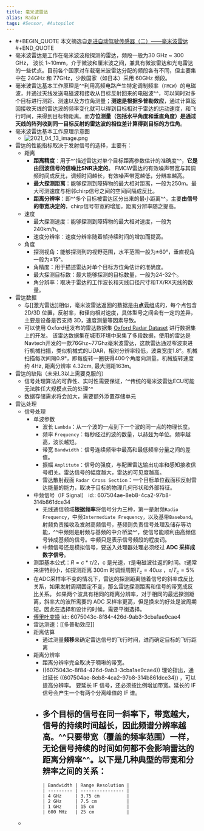 ```yaml
---
title: 毫米波雷达
alias: Radar
tags: #Sensor, #Autopilot
---
```


-
  #+BEGIN_QUOTE
  本文摘选自[走进自动驾驶传感器（二）——毫米波雷达](https://zhuanlan.zhihu.com/p/346374177)
  #+END_QUOTE
- 毫米波雷达是工作在毫米波波段探测的雷达，频段一般为30 GHz ~ 300 GHz， 波长 1~10mm，介于微波和厘米波之间，兼具有微波雷达和光电雷达的一些优点。目前各个国家对车载毫米波雷达分配的频段各有不同，但主要集中在 24GHz 和 77GHz，少数国家（如日本）采用 60GHz 频段。
- 毫米波雷达基本工作原理是^^利用高频电路产生特定调制频率（`FMCW`）的电磁波，并通过天线发送电磁波和接收从目标反射回来的电磁波^^，可以同时对多个目标进行测距、测速以及方位角测量；**测速是根据多普勒效应**，通过计算返回接收天线的雷达波的频率变化就可以得到目标相对于雷达的运动速度，和飞行时间，来得到目标物距离。而**方位测量（包括水平角度和垂直角度）是通过天线的阵列收到同一目标反射的雷达波的相位差计算得到目标的方位角**。
- 毫米波雷达基本工作原理示意图
	- ![2021_04_13_image.png](https://cdn.logseq.com/%2Fa0b43c4c-fb52-4b91-8ba3-1bb79959259b8e3acc23-f80f-4f54-b853-e3d4283f4a602021_04_13_image.png?Expires=4771878869&Signature=mlOJyXB3sNprIfoi7bsygCIEwPtMyn5~n30pMQsqV4W1r-k6UfJsbTIWg~ZZNGu4FZb0r-valvZ~xEq-6N0hxiynGPkzmZGzTmbQN0ewJZJyUBDNv3Kzbnv5DBAemOJRCNMuApd44Vfhgv3b9xb-Pt4M3lSBuY1L9~4dMt5MxY3tMNMVv34U4BrMoJkpKuggH4XAOs~QYmjj9047tYAk7KVA-FA7kdf9Cd9VrpG5oCWsWETLfn0KmwSoj9Q2tV6b-w7YBeIu-C5-qkBdanlgsobh~BVJSKb8W3BMMWGpDGS4Ut79SKYe738NsSaIVeOw3qghBw57YrLr5NibHLx8kg__&Key-Pair-Id=APKAJE5CCD6X7MP6PTEA)
- 雷达的性能指标取决于发射信号的选择，主要有：
	- 距离
		- **距离精度**：用于^^描述雷达对单个目标距离参数估计的准确度^^，**它是由回波信号的信噪比SNR决定的**。 FMCW雷达的有效噪声带宽与其调频时间成反比，调频时间越长，有效噪声带宽越低，分辨率越高。
		- **最大探测距离**：能够探测到障碍物的最大相对距离，一般为250m。最大可测速度与相邻chirp信号之间的空间间隔成反比。
		- **距离分辨率**：即^^多个目标被雷达区分出来的最小距离^^，主要**由信号的带宽决定的**，chirp信号带宽的增加，距离分辨率随之提高。
	- 速度
		- 最大探测速度：能够探测到障碍物的最大相对速度，一般为240km/h。
		- 速度分辨率：速度分辨率随着帧持续时间的增加而提高。
	- 角度
		- 探测视角：能够探测到的视野范围，水平范围一般为±60°，垂直视角一般为±15°。
		- 角精度：用于描述雷达对单个目标方位角估计的准确度。
		- 最大探测目标数：最大能够探测的目标数量，一般为24-32个。
		- 角分辨率：取决于雷达的工作波长和天线口径尺寸和TX/RX天线的数量。
- 雷达数据
	- 与[[激光雷达]]相似，毫米波雷达返回的数据是由**点云**组成的，每个点包含 2D/3D 位置，反射率，和径向相对速度，具体型号之间会有一定的差异，主要是设备是否支持 3D，速度测量等因素导致。
	- 可以使用 Oxford组发布的雷达数据集 [Oxford Radar Dataset](https://dbarnes.github.io/radar-robotcar-dataset/) 进行数据集上的开发。 该雷达数据集在城市环境中采集了多段数据，使用的雷达是Navtech开发的一款76Ghz~77Ghz毫米波雷达，这款雷达通过窄波束进行机械扫描，类似机械式的LiDAR，相对分辨率较低，波束宽度1.8°。机械扫描每次间隔0.9°，即每旋转一圈获得400个角度向测量。机械旋转速度约 4Hz, 距离分辨率 4.32cm, 最大测距163m。
- 雷达的缺陷（未来L3以上需要克服的）
	- 信号处理算法的可靠性、实时性需要保证，^^传统的毫米波雷达ECU可能无法胜任大规模点云的处理^^
	- 数据存储需求将会加大，需要额外添置存储单元
- 雷达处理
	- 信号处理
		- 单波参数
			- 波长 `Lambda`：从一个波的一点到下一个波的同一点的物理长度。
			- 频率 `Frequency`：每秒经过的波的数量，以赫兹为单位。频率越高，波长越短。
			- 带宽 `Bandwidth`：信号连续频带中最高和最低频率分量之间的差值。
			- 振幅 `Amplitute`：信号的强度，与配置雷达输出功率和感知接收信号相关。雷达信号的幅度越大，雷达的可见度越高。
			- 雷达散射截面 `Radar Cross Section`：一个目标单位截面积反射雷达能量的能力，取决于目标的物理几何形状和外部特征。
		- 中频信号（IF Signal）
		  id:: 607504ae-8eb8-4ca2-97b8-314b861dce34
			- 无线通信领域**根据频率**将信号分为三种，第一是射频`Radio Frequency`，中频`Intermediate Frequency`，以及基带`Baseband`。 射频负责接收及发射高频信号，基频则负责信号处理及储存等功能，^^中频则是射频与基频的中介桥梁^^，使信号能顺利由高频信号转成基频的信号。中频只是表示信号频段的程度词。
			- 中频信号还是模拟信号，要送入处理器处理必须经过 **ADC 采样成数字信号**。
		- 测距基本公式：$R=c*\tau /2$，c 是光速，$\tau$是电磁波往返的时间。$\tau$通常来讲特别小，如探测距离 300m 时调频周期$T_c = 40us$ ，$\tau/T_c = 5\%$
		- 在ADC采样率不变的情况下，雷达的探测距离随着信号的斜率成反比关系，如果发射周期固定不变，那么雷达探测距离和信号的带宽成反比关系。 如果两个波具有相同的距离分辨率，对于相同的最远探测距离，斜率大的波所需要的 ADC 采样率更高，但是换来的好处是波周期短。因此在选择和设计的时候，需要平衡选择。
		- [傅里叶变换](https://zhuanlan.zhihu.com/p/19763358)
		  id:: 6075043c-8f84-426d-9ab3-3cba1ae9cae4
		- 雷达测速：[[多普勒效应]]
		- 距离估算
			- 通过测量**频移**来确定雷达信号的飞行时间，进而确定目标的飞行距离
		- 距离分辨率
			- 距离分辨率完全取决于啁啾的带宽。
			- ((6075043c-8f84-426d-9ab3-3cba1ae9cae4)) 理论指出，通过延长 ((607504ae-8eb8-4ca2-97b8-314b861dce34)) ，可以提高分辨率。 要延长 IF 信号，还必须按比例增加带宽。延长的 IF 信号会产生一个有两个分离峰值的 IF 谱。
			- 多个目标的信号在同一斜率下，带宽越大，信号的持续时间越长，因此频谱分辨率越高。^^只要带宽（覆盖的频率范围）一样，无论信号持续的时间如何都不会影响雷达的距离分辨率^^。以下是几种典型的带宽和分辨率之间的关系：
				-
				  | Bandwidth | Range Resolution |
				  | --------- | ---------------- |
				  | 4 GHz     | 3.75 cm          |
				  | 2 GHz     | 7.5 cm           |
				  | 1 GHz     | 15 cm            |
				  | 600 MHz   | 25 cm            |
	-